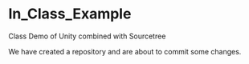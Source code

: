 # In_Class_Example
Class Demo of Unity combined with Sourcetree

We have created a repository and are about to commit some changes.
